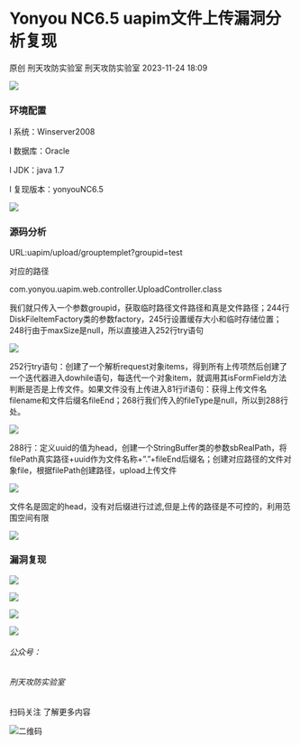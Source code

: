 #  Yonyou NC6.5 uapim文件上传漏洞分析复现   
原创 刑天攻防实验室  刑天攻防实验室   2023-11-24 18:09  
  
![](https://mmbiz.qpic.cn/mmbiz_svg/USH8Nb3Hz5Svdc9eaaEr5WD2rHSNMQhFKuWFBusuiaxSG937KC8L28qKicSDs87KSMhJEbeqD9LL961vib4ja4f72y8gXRzaJ7s/640?wx_fmt=svg&from=appmsg "")  
  
### 环境配置  
  
  
l 系统：Winserver2008  
  
l 数据库：Oracle  
  
l JDK：java 1.7  
  
l 复现版本：yonyouNC6.5  
  
![](https://mmbiz.qpic.cn/mmbiz_svg/USH8Nb3Hz5Svdc9eaaEr5WD2rHSNMQhFN0FAcE1LlAVjSMwj6ibJrwrPkLyX8jeyPoHPQESEC6UDjPicVGpoynU6X3EPOib5icRQ/640?wx_fmt=svg&from=appmsg "")  
  
### 源码分析  
  
  
URL:uapim/upload/grouptemplet?groupid=test  
  
对应的路径  
  
com.yonyou.uapim.web.controller.UploadController.class  
  
我们就只传入一个参数groupid，获取临时路径文件路径和真是文件路径；244行DiskFileItemFactory类的参数factory，245行设置缓存大小和临时存储位置；248行由于maxSize是null，所以直接进入252行try语句  
  
![](https://mmbiz.qpic.cn/mmbiz_png/UfIgFeC2Vot5qC9oP978WaPKDAuOia0EUBia89gHL8pC1XIg0elMCiatJHrPDA12dVDy8YhOYjRTRrB0ZyYI19c1g/640?wx_fmt=png&from=appmsg "")  
  
252行try语句：创建了一个解析request对象items，得到所有上传项然后创建了一个迭代器进入dowhile语句，每迭代一个对象item，就调用其isFormField方法判断是否是上传文件。如果文件没有上传进入81行if语句：获得上传文件名filename和文件后缀名fileEnd；268行我们传入的fileType是null，所以到288行处。  
  
![](https://mmbiz.qpic.cn/mmbiz_png/UfIgFeC2Vot5qC9oP978WaPKDAuOia0EUicE8GStRIR5PpFMRic7a9DsDNv6jibTibmibGIduICLJRvNVDqQ6sMwQbRg/640?wx_fmt=png&from=appmsg "")  
  
288行：定义uuid的值为head，创建一个StringBuffer类的参数sbRealPath，将filePath真实路径+uuid作为文件名称+”.”+fileEnd后缀名；创建对应路径的文件对象file，根据filePath创建路径，upload上传文件  
  
![](https://mmbiz.qpic.cn/mmbiz_png/UfIgFeC2Vot5qC9oP978WaPKDAuOia0EUzhdpCGQPNjSJAbQiaM3GCl7fYGrSRdUhPzgD1Z2Ehk71fLqSpq91ibLQ/640?wx_fmt=png&from=appmsg "")  
  
文件名是固定的head，没有对后缀进行过滤,但是上传的路径是不可控的，利用范围空间有限  
  
![](https://mmbiz.qpic.cn/mmbiz_svg/USH8Nb3Hz5Svdc9eaaEr5WD2rHSNMQhFKuWFBusuiaxSG937KC8L28qKicSDs87KSMhJEbeqD9LL961vib4ja4f72y8gXRzaJ7s/640?wx_fmt=svg&from=appmsg "")  
  
### 漏洞复现  
  
  
![](https://mmbiz.qpic.cn/mmbiz_png/UfIgFeC2Vot5qC9oP978WaPKDAuOia0EUgibMLlvRkJUlscCqBCHSQykpt1uNb6ic6qQsOf8eibH37jqkr2ic4puNow/640?wx_fmt=png&from=appmsg "")  
  
![](https://mmbiz.qpic.cn/mmbiz_png/UfIgFeC2Vot5qC9oP978WaPKDAuOia0EU4sdEdPmNSSARXZeedwViaE8ILz13ib4XHYLM4D0lBvKyN9iawo6P3tQgg/640?wx_fmt=png&from=appmsg "")  
  
![](https://mmbiz.qpic.cn/mmbiz_svg/USH8Nb3Hz5Svdc9eaaEr5WD2rHSNMQhFUcrpxbyadHpBfcSaKz5KXO0WsGzXegiaflxNZVXVPQ3yicct8QhRPZ60LiasF4icYKicd/640?wx_fmt=svg&from=appmsg "")  
  
![](https://mmbiz.qpic.cn/mmbiz_svg/USH8Nb3Hz5Svdc9eaaEr5WD2rHSNMQhF65j6ZACFlHRf745hS0JUREvtKVWrrgAeL5ZJj17IJKEmjVQHk83IBLdjD4v2SpYq/640?wx_fmt=svg&from=appmsg "")  
  
###### 公众号：  
  
  
###### 刑天攻防实验室  
  
  
扫码关注 了解更多内容  
  
![](https://mmbiz.qpic.cn/mmbiz_jpg/UfIgFeC2Vot5qC9oP978WaPKDAuOia0EUgJE1XuFB6YCicafl9NYUp8BvUc8QQ7gicDsM92sic3wszNdHQicYJrtdSQ/640?wx_fmt=jpeg&from=appmsg "二维码")  
  
  
